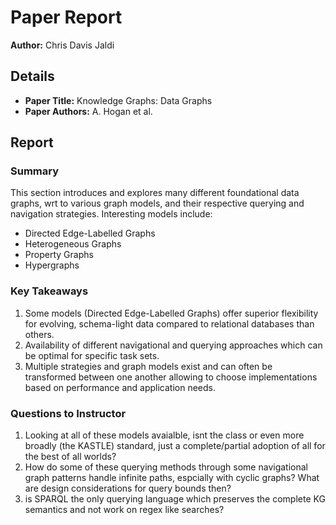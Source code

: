 # Paper Report

**Author:** Chris Davis Jaldi

## Details

- **Paper Title:** Knowledge Graphs: Data Graphs
- **Paper Authors:** A. Hogan et al.

## Report

### Summary

This section introduces and explores many different foundational data graphs, wrt to various graph models, and their respective querying and navigation strategies.
Interesting models include:

- Directed Edge-Labelled Graphs
- Heterogeneous Graphs
- Property Graphs
- Hypergraphs

### Key Takeaways

1. Some models (Directed Edge-Labelled Graphs) offer superior flexibility for evolving, schema-light data compared to relational databases than others.
2. Availability of different navigational and querying approaches which can be optimal for specific task sets.
3. Multiple strategies and graph models exist and can often be transformed between one another allowing to choose implementations based on performance and application needs.

### Questions to Instructor

1. Looking at all of these models avaialble, isnt the class or even more broadly (the KASTLE) standard, just a complete/partial adoption of all for the best of all worlds?
2. How do some of these querying methods through some navigational graph patterns handle infinite paths, espcially with cyclic graphs? What are design considerations for query bounds then?
3. is SPARQL the only querying language which preserves the complete KG semantics and not work on regex like searches?
